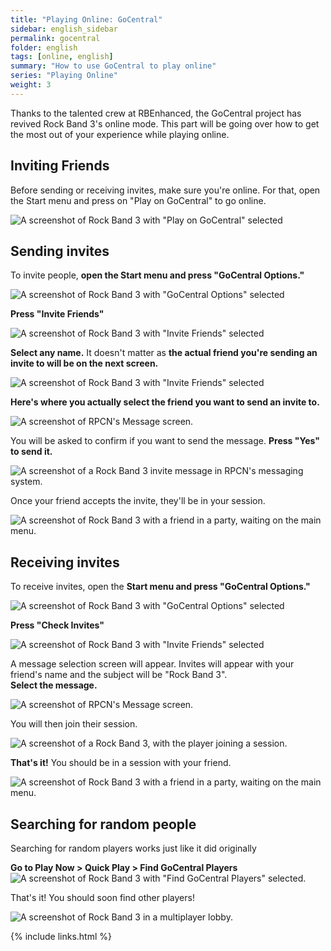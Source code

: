 ```yaml
---
title: "Playing Online: GoCentral"
sidebar: english_sidebar
permalink: gocentral
folder: english
tags: [online, english]
summary: "How to use GoCentral to play online"
series: "Playing Online"
weight: 3
---
```


Thanks to the talented crew at RBEnhanced, the GoCentral project has revived Rock Band 3's online mode. This part will be going over how to get the most out of your experience while playing online.

## Inviting Friends

Before sending or receiving invites, make sure you're online. For that, open the Start menu and press on "Play on GoCentral" to go online.

![A screenshot of Rock Band 3 with "Play on GoCentral" selected](https://raw.githubusercontent.com/hmxmilohax/rb3-pc//main/assets/images/online/gocentral.png "Play on GoCentral")

## Sending invites

To invite people, **open the Start menu and press "GoCentral Options."**

![A screenshot of Rock Band 3 with "GoCentral Options" selected](https://raw.githubusercontent.com/hmxmilohax/rb3-pc//main/assets/images/online/gooptions.png "GoCentral Options")

**Press "Invite Friends"**

![A screenshot of Rock Band 3 with "Invite Friends" selected](https://raw.githubusercontent.com/hmxmilohax/rb3-pc//main/assets/images/online/invite.png "Invite Friends")

**Select any name.** It doesn't matter as **the actual friend you're sending an invite to will be on the next screen.**

![A screenshot of Rock Band 3 with "Invite Friends" selected](https://raw.githubusercontent.com/hmxmilohax/rb3-pc//main/assets/images/online/invfriends.png "Invite Friends")

**Here's where you actually select the friend you want to send an invite to.**

![A screenshot of RPCN's Message screen.](https://raw.githubusercontent.com/hmxmilohax/rb3-pc//main/assets/images/online/invrpcnlist.png "Select Message To Send")

You will be asked to confirm if you want to send the message. **Press "Yes" to send it.**

![A screenshot of a Rock Band 3 invite message in RPCN's messaging system.](https://raw.githubusercontent.com/hmxmilohax/rb3-pc//main/assets/images/online/invitemsg.png "Send message to friend?")

Once your friend accepts the invite, they'll be in your session.

![A screenshot of Rock Band 3 with a friend in a party, waiting on the main menu.](https://raw.githubusercontent.com/hmxmilohax/rb3-pc//main/assets/images/online/rb3joined.png "Rock Band 3: Main Menu with two players")


## Receiving invites

To receive invites, open the **Start menu and press "GoCentral Options."**

![A screenshot of Rock Band 3 with "GoCentral Options" selected](https://raw.githubusercontent.com/hmxmilohax/rb3-pc//main/assets/images/online/gooptions.png "GoCentral Options")

**Press "Check Invites"**

![A screenshot of Rock Band 3 with "Invite Friends" selected](https://raw.githubusercontent.com/hmxmilohax/rb3-pc//main/assets/images/online/invcheck.png "Check Invites")

A message selection screen will appear. Invites will appear with your friend's name and the subject will be "Rock Band 3".  
**Select the message.**

![A screenshot of RPCN's Message screen.](https://raw.githubusercontent.com/hmxmilohax/rb3-pc//main/assets/images/online/invmsg.png "Select Message")

You will then join their session.

![A screenshot of a Rock Band 3, with the player joining a session.](https://raw.githubusercontent.com/hmxmilohax/rb3-pc//main/assets/images/online/invjoin.png "Rock Band 3: Joining Session")

**That's it!** You should be in a session with your friend.

![A screenshot of Rock Band 3 with a friend in a party, waiting on the main menu.](https://raw.githubusercontent.com/hmxmilohax/rb3-pc//main/assets/images/online/rb3joined.png "Rock Band 3: Main Menu with two players")

## Searching for random people

Searching for random players works just like it did originally

**Go to Play Now > Quick Play > Find GoCentral Players**
![A screenshot of Rock Band 3 with "Find GoCentral Players" selected.](https://raw.githubusercontent.com/hmxmilohax/rb3-pc//main/assets/images/online/findgocentralplayers.png "Find GoCentral Players")

That's it! You should soon find other players!

![A screenshot of Rock Band 3 in a multiplayer lobby.](https://raw.githubusercontent.com/hmxmilohax/rb3-pc//main/assets/images/online/hostlobby.png "Finding GoCentral Players")

{% include links.html %}